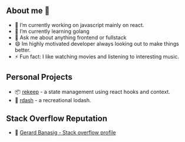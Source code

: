 ## About me 👋

- 🔭 I’m currently working on javascript mainly on react.
- 🌱 I’m currently learning golang
- 💬 Ask me about anything frontend or fullstack
- 😄 Im highly motivated developer always looking out to make things better.
- ⚡ Fun fact: I like watching movies and listening to interesting music.

## Personal Projects 
- 📦 [rekeep](https://github.com/tuxrace/react-rekeep-app) - a state management using react hooks and context.
- 👟 [rdash](https://github.com/tuxrace/rdash) - a recreational lodash.

## Stack Overflow Reputation
- 🔋 [Gerard Banasig - Stack overflow profile](https://stackoverflow.com/users/124919/gerard-banasig)
